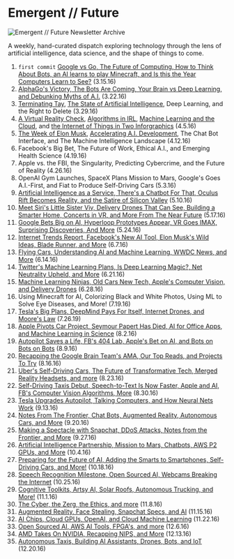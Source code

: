 # Emergent // Future
![Emergent // Future Newsletter Archive](http://blog.algorithmia.com/wp-content/uploads/2016/08/emergent-future-uber-intel.png)

A weekly, hand-curated dispatch exploring technology through the lens of artificial intelligence, data science, and the shape of things to come.

1. `first commit` [Google vs Go, The Future of Computing, How to Think About Bots, an AI learns to play Minecraft, and Is this the Year Computers Learn to See?](http://blog.algorithmia.com/emergent-future-and-the-shape-of-things-to-come/) (3.15.16)
2. [AlphaGo's Victory, The Bots Are Coming, Your Brain vs Deep Learning, and Debunking Myths of A.I.](http://blog.algorithmia.com/the-historic-alphago-victory-emergent-future/) (3.22.16)
3. [Terminating Tay](http://blog.algorithmia.com/terminating-tay-the-microsoft-ai/), [The State of Artificial Intelligence](http://blog.algorithmia.com/artificial-intelligence-deep-learning-arms-race-control-techs-future/), Deep Learning, and the Right to Delete (3.29.16) 
4. [A Virtual Reality Check](http://blog.algorithmia.com/virtual-reality-check/), [Algorithms in IRL](http://blog.algorithmia.com/infographic-what-are-algorithms/), [Machine Learning and the Cloud](http://blog.algorithmia.com/machine-learning-cloud-goes-mainstream/), and [the Internet of Things in Two Inforgraphics](http://blog.algorithmia.com/2016-internet-of-things-landscape/) (4.5.16)
5. [The Week of Elon Musk](http://blog.algorithmia.com/recapping-elon-musks-wild-week/), [Accelerating A.I. Development](http://blog.algorithmia.com/accelerating-artificial-intelligence-development/), The Chat Bot Interface, and The Machine Intelligence Landscape (4.12.16)
6. Facebook's Big Bet, The Future of Work, Ethical A.I., and Emerging Health Science (4.19.16)
7. Apple vs. the FBI, the Singularity, Predicting Cybercrime, and the Future of Reality (4.26.16)
8. OpenAI Gym Launches, SpaceX Plans Mission to Mars, Google's Goes A.I.-First, and Fiat to Produce Self-Driving Cars (5.3.16)
9. [Artificial Intelligence as a Service, There's a Chatbot For That, Oculus Rift Becomes Reality, and the Satire of Silicon Valley](http://blog.algorithmia.com/weekly-tech-news-roundup-ai-service-chatbots-oculus-rift-silicon-valley/) (5.10.16)
10. [Meet Siri's Little Sister Viv, Delivery Drones That Can See, Building a Smarter Home, Concerts in VR, and More From The Near Future](http://blog.algorithmia.com/weekly-tech-news-roundup-viv-delivery-drones-smart-homes/) (5.17.16)
11. [Google Bets Big on AI, Hyperloop Prototypes Appear, VR Goes IMAX, Surprising Discoveries, And More](http://blog.algorithmia.com/google-bets-big-ai-hyperloop-prototypes-appear-vr-goes-imax-surprising-discoveries/) (5.24.16)
12. [Internet Trends Report, Facebook's New AI Tool, Elon Musk's Wild Ideas, Blade Runner, and More](http://blog.algorithmia.com/emergent-future-report-internet-trends-report-facebooks-ai-tool-elon-musk-blade-runner/) (6.7.16)
13. [Flying Cars, Understanding AI and Machine Learning, WWDC News, and More](http://blog.algorithmia.com/emergent-future-report-flying-cars-understanding-ai-wwdc-news/) (6.14.16)
14. [Twitter's Machine Learning Plans, Is Deep Learning Magic?, Net Neutrality Upheld, and More](http://blog.algorithmia.com/twitters-machine-learning-plans-deep-learning-magic-net-neutrality-upheld/) (6.21.16)
15. [Machine Learning Ninjas, Old Cars New Tech, Apple's Computer Vision, and Delivery Drones](http://blog.algorithmia.com/machine-learning-ninjas-autonomous-cars-computer-vision-delivery-drones/) (6.28.16)
16. Using Minecraft for AI, Colorizing Black and White Photos, Using ML to Solve Eye Diseases, and More! (7.19.16)
17. [Tesla's Big Plans, DeepMind Pays For Itself, Internet Drones, and Moore's Law](http://blog.algorithmia.com/teslas-big-plans-deepmind-pays-internet-drones-moores-law/) (7.26.19)
18. [Apple Pivots Car Project, Seymour Papert Has Died, AI for Office Apps, and Machine Learning in Science](http://blog.algorithmia.com/apple-pivots-car-seymour-papert-died-ai-office/) (8.2.16)
19. [Autopilot Saves a Life, FB's 404 Lab, Apple's Bet on AI, and Bots on Bots on Bots](http://blog.algorithmia.com/emergent-future-news-tesla-autopilot-saves-life-fbs-404-lab-apples-bet-ai-bots-bots-bots/) (8.9.16)
20. [Recapping the Google Brain Team's AMA, Our Top Reads, and Projects To Try](http://blog.algorithmia.com/recapping-google-brain-teams-reddit-ama/) (8.16.16)
21. [Uber's Self-Driving Cars, The Future of Transformative Tech, Merged Reality Headsets, and more](http://blog.algorithmia.com/emergent-future-weekly-self-driving-ubers-future-tech-merged-reality/) (8.23.16)
22. [Self-Driving Taxis Debut, Speech-to-Text Is Now Faster, Apple and AI, FB's Computer Vision Algorithms, More](http://blog.algorithmia.com/emergent-future-weekly-self-driving-taxis-debut-speech-to-text-is-now-faster-apple-and-ai-fbs-computer-vision-algorithms-and-more/) (8.30.16)
23. [Tesla Upgrades Autopilot, Talking Computers, and How Neural Nets Work](http://blog.algorithmia.com/emergent-future-tesla-upgrades-autopilot-talking-computers-how-neural-nets-work/) (9.13.16)
24. [Notes From The Frontier, Chat Bots, Augmented Reality, Autonomous Cars, and More](http://blog.algorithmia.com/emergent-future-weekly-notes-frontier-chat-bots-augmented-reality-autonomous-cars/) (9.20.16)
25. [Making a Spectacle with Snapchat, DDoS Attacks, Notes from the Frontier, and More](http://blog.algorithmia.com/emergent-future-snapchat-spectacles-ddos-attacks-notes-frontier/) (9.27.16)
26. [Artificial Intelligence Partnership, Mission to Mars, Chatbots, AWS P2 GPUs, and More](http://blog.algorithmia.com/emergent-future-weekly-artificial-intelligence-partnership-mission-mars-chatbots-aws-p2-gpus/) (10.4.16)
27. [Preparing for the Future of AI, Adding the Smarts to Smartphones, Self-Driving Cars, and More!](http://blog.algorithmia.com/emergent-future-weekly-preparing-future-ai-adding-smarts-smartphones-self-driving-cars/) (10.18.16)
28. [Speech Recognition Milestone, Open Sourced AI, Webcams Breaking the Internet](http://blog.algorithmia.com/emergent-future-speech-recognition-milestone-open-sourced-ai-webcams-breaking-internet/) (10.25.16)
29. [Cognitive Toolkits, Artsy AI, Solar Roofs, Autonomous Trucking, and More!](http://blog.algorithmia.com/emergent-future-cognitive-toolkits-artsy-ai-solar-roofs-autonomous-trucking/) (11.1.16)
30. [The Cyber, the Zerg, the Ethics, and more](http://blog.algorithmia.com/emergent-future-weekly-cyber-zerg-ethics/) (11.8.16)
31. [Augmented Reality, Face Stealing, Snapchat Specs, and AI](http://blog.algorithmia.com/emergent-future-weekly-augmented-reality-face-stealing-snapchat-specs-ai/) (11.15.16)
32. [AI Chips, Cloud GPUs, OpenAI, and Cloud Machine Learning](http://blog.algorithmia.com/emergent-future-weekly-augmented-reality-face-stealing-snapchat-specs-ai/) (11.22.16)
33. [Open Sourced AI, AWS AI Tools, FPGA's, and more](http://blog.algorithmia.com/emergent-future-ai-chips-cloud-gpus-openai-cloud-machine-learning/) (12.6.16)
34. [AMD Takes On NVIDIA, Recapping NIPS, and More](http://blog.algorithmia.com/emergent-future-open-sourced-ai-aws-ai-tools-fpgas-and-more/) (12.13.16)
35. [Autonomous Taxis, Building AI Assistants, Drones, Bots, and IoT]() (12.20.16)
